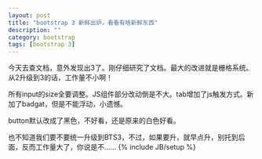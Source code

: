 ```yaml
---
layout: post
title: "bootstrap 3 新鲜出炉，看看有啥新鲜东西"
description: ""
category: bootstrap
tags: [bootstrap 3]
---
```

今天去查文档，意外发现出3了。刚仔细研究了文档。最大的改进就是栅格系统。从2升级到3的话，工作量不小啊！

所有input的size全要调整。JS组件部分改动倒是不大。tab增加了js触发方式。新加了badgat，但是不能浮动，小遗憾。

button默认改成了黑色，不好看，还是原来的白色好看。

也不知道我们要不要统一升级到BTS3，不过，如果要升，就早点升，别托到后面，反而工作量大了，你说是不……
{% include JB/setup %}
